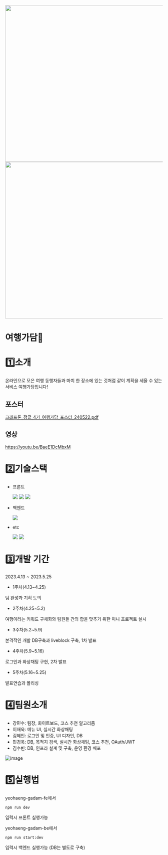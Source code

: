 <img src = "https://github.com/jungle-kang/yeohaeng-gadam/assets/155986345/8ea031d5-9850-41f8-8424-1703a4df50bbz" width="800" height="500">

<img src = "https://github.com/jungle-kang/yeohaeng-gadam/assets/96102770/7e5f027b-9530-48ad-9cd9-49eb8183d400" width="800" height="500">



 # 여행가담🧳

# 1️⃣소개
온라인으로 모은 여행 동행자들과 마치 한 장소에 있는 것처럼 같이 계획을 세울 수 있는 서비스 여행가담입니다!

## 포스터
[크래프톤_정글_4기_여행가담_포스터_240522.pdf](https://github.com/jungle-kang/yeohaeng-gadam/files/15414477/_._4._._._240522.pdf)

## 영상
https://youtu.be/BaeE1DcMbxM

# 2️⃣기술스택
- 프론트

  <img src="https://img.shields.io/badge/React-61DAFB?style=for-the-badge&logo=React&logoColor=black"/>
  <img src="https://img.shields.io/badge/Tailwind CSS-06B6D4?style=for-the-badge&logo=Tailwind CSS&logoColor=white"/>
  <img src="https://img.shields.io/badge/css-1572B6?style=for-the-badge&logo=css3&logoColor=white"/>



- 백엔드

  <img src="https://img.shields.io/badge/nest.js-E0234E?style=for-the-badge&logo=nestjs&logoColor=white"/>
  

  
- etc

  <img src="https://img.shields.io/badge/mysql-4479A1?style=for-the-badge&logo=mysql&logoColor=white">
  <img src="https://img.shields.io/badge/docker-%230db7ed.svg?style=for-the-badge&logo=docker&logoColor=white"> 


  


# 3️⃣개발 기간
2023.4.13 ~ 2023.5.25


- 1주차(4.13~4.25)

팀 완성과 기획 토의


- 2주차(4.25~5.2)


여행이라는 키워드 구체화와 팀원들 간의 합을 맞추기 위한 미니 프로젝트 실시


- 3주차(5.2~5.9)

본격적인 개발 DB구축과 liveblock 구축, 1차 발표


- 4주차(5.9~5.16)

로그인과 화상채팅 구현, 2차 발표

- 5주차(5.16~5.25)

발표연습과 폴리싱


# 4️⃣팀원소개


- 강민수: 팀장, 화이트보드, 코스 추천 알고리즘
- 이재욱: 메뉴 UI, 실시간 화상채팅
- 김혜인: 로그인 및 인증, UI 디자인, DB
- 민경욱: DB, 목적지 검색, 실시간 화상채팅, 코스 추천, OAuth/JWT
- 김수빈: DB, 인프라 설계 및 구축, 운영 환경 배포

![image](https://github.com/jungle-kang/yeohaeng-gadam/assets/96102770/b10e2c11-1b3a-4a61-b990-ded6885a4be5)


# 5️⃣실행법


yeohaeng-gadam-fe에서 


``` npm run dev ```


입력시 프론트 실행가능


yeohaeng-gadam-be에서


```npm run start:dev```

입력시 백엔드 실행가능 (DB는 별도로 구축)
